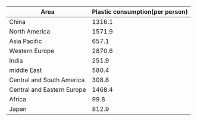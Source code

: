 | Area                       | Plastic consumption(per person) |
| -------------------------- | ------------------------------- |
| China                      | 1316.1                          |
| North America              | 1571.9                          |
| Asia Pacific               | 657.1                           |
| Western Europe             | 2870.6                          |
| India                      | 251.9                           |
| middle East                | 580.4                           |
| Central and South America  | 308.8                           |
| Central and Eastern Europe | 1468.4                          |
| Africa                     | 99.8                            |
| Japan                      | 812.9                           |

